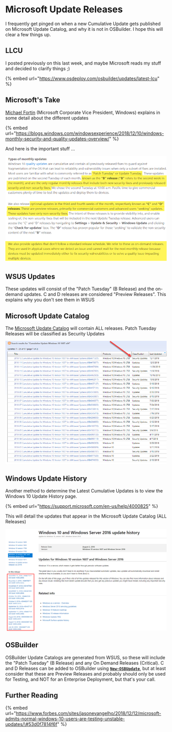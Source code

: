# Microsoft Update Releases

I frequently get pinged on when a new Cumulative Update gets published on Microsoft Update Catalog, and why it is not in OSBuilder.  I hope this will clear a few things up.

## LLCU

I posted previously on this last week, and maybe Microsoft reads my stuff and decided to clarify things ;\)

{% embed url="https://www.osdeploy.com/osbuilder/updates/latest-lcu" %}

## Microsoft's Take

[Michael Fortin](https://blogs.windows.com/windowsexperience/author/michaelfortin/) \(Microsoft Corporate Vice President, Windows\) explains in some detail about the different updates

{% embed url="https://blogs.windows.com/windowsexperience/2018/12/10/windows-monthly-security-and-quality-updates-overview/" %}

And here is the important stuff ...

![](../.gitbook/assets/2018-12-13_13-49-05.png)

## WSUS Updates

These updates will consist of the "Patch Tuesday" \(B Release\) and the on-demand updates.  C and D releases are considered "Preview Releases".  This explains why you don't see them in WSUS

## Microsoft Update Catalog

The [Microsoft Update Catalog](https://www.catalog.update.microsoft.com/Search.aspx?q=Cumulative+Update+Windows+10+1607+x64) will contain ALL releases.  Patch Tuesday Releases will be classified as Security Updates

![](../.gitbook/assets/2018-12-13_13-53-56.png)

## Windows Update History

Another method to determine the Latest Cumulative Updates is to view the Windows 10 Update History page.

{% embed url="https://support.microsoft.com/en-us/help/4000825" %}

This will detail the updates that appear in the Microsoft Update Catalog \(ALL Releases\)

![](../.gitbook/assets/2018-12-13_14-05-43.png)

## OSBuilder

OSBuilder Update Catalogs are generated from WSUS, so these will include the "Patch Tuesday" \(B Release\) and any On Demand Releases \(Critical\).  C and D Releases can be added to OSBuilder using [**`New-OSBUpdate`**](../osbuilder/updates/new-osbupdate.md), but at least consider that these are Preview Releases and probably should only be used for Testing, and NOT for an Enterprise Deployment, but that's your call.

## Further Reading

{% embed url="https://www.forbes.com/sites/jasonevangelho/2018/12/12/microsoft-admits-normal-windows-10-users-are-testing-unstable-updates/\#53d0f7814f6f" %}

